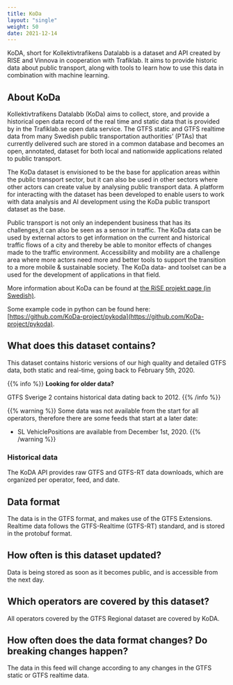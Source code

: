 ```yaml
---
title: KoDa 
layout: "single"
weight: 50 
date: 2021-12-14
---
```


KoDA, short for Kollektivtrafikens Datalabb is a dataset and API created by RISE and Vinnova in cooperation with
Trafiklab. It aims to provide historic data about public transport, along with tools to learn how to use this data in
combination with machine learning.

## About KoDa

Kollektivtrafikens Datalabb (KoDa) aims to collect, store, and provide a historical open data record of the real time
and static data that is provided by in the Trafiklab.se open data service. The GTFS static and GTFS realtime data from
many Swedish public transportation authorities’ (PTAs) that currently delivered such are stored in a common database and
becomes an open, annotated, dataset for both local and nationwide applications related to public transport.

The KoDa dataset is envisioned to be the base for application areas within the public transport sector, but it can also
be used in other sectors where other actors can create value by analysing public transport data. A platform for
interacting with the dataset has been developed to enable users to work with data analysis and AI development using the
KoDa public transport dataset as the base.

Public transport is not only an independent business that has its challenges,it can also be seen as a sensor in traffic.
The KoDa data can be used by external actors to get information on the current and historical traffic flows of a city
and thereby be able to monitor effects of changes made to the traffic environment. Accessibility and mobility are a
challenge area where more actors need more and better tools to support the transition to a more mobile & sustainable
society. The KoDa data- and toolset can be a used for the development of applications in that field.

More information about KoDa can be found at [the RiSE projekt page (in Swedish)](https://www.ri.se/sv/vad-vi-gor/projekt/koda).

Some example code in python can be found here: [https://github.com/KoDa-project/pykoda](https://github.com/KoDa-project/pykoda).

## What does this dataset contains?

This dataset contains historic versions of our high quality and detailed GTFS data, both static and real-time, going
back to February 5th, 2020.

{{% info %}} **Looking for older data?**

GTFS Sverige 2 contains historical data dating back to 2012.
{{% /info %}}

{{% warning %}} Some data was not available from the start for all operators, therefore there are some feeds that start
at a later date:

- SL VehiclePositions are available from December 1st, 2020. {{% /warning %}}

### Historical data

The KoDA API provides raw GTFS and GTFS-RT data downloads, which are organized per operator, feed, and date.

## Data format

The data is in the GTFS format, and makes use of the GTFS Extensions. Realtime data follows the GTFS-Realtime
(GTFS-RT) standard, and is stored in the protobuf format.

## How often is this dataset updated?

Data is being stored as soon as it becomes public, and is accessible from the next day.

## Which operators are covered by this dataset?

All operators covered by the GTFS Regional dataset are covered by KoDA.

## How often does the data format changes? Do breaking changes happen?

The data in this feed will change according to any changes in the GTFS static or GTFS realtime data.
